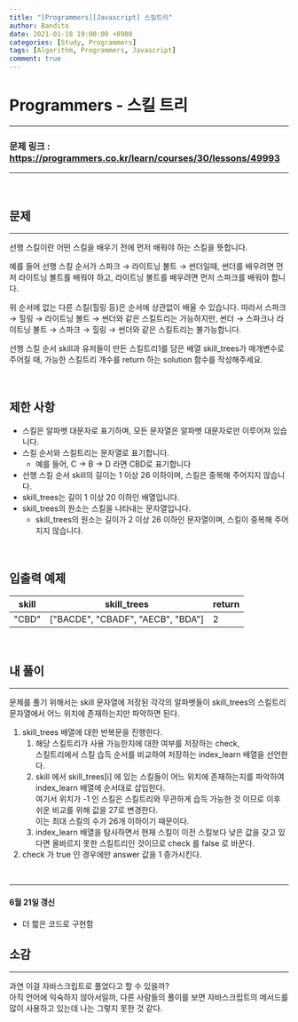```yaml
---
title: "[Programmers][Javascript] 스킬트리"
author: Bandito
date: 2021-01-18 19:00:00 +0900
categories: [Study, Programmers]
tags: [Algorithm, Programmers, Javascript]
comment: true
---
```

 
# Programmers - 스킬 트리
***
### 문제 링크 : <https://programmers.co.kr/learn/courses/30/lessons/49993>

***

<br/>

## 문제
***
선행 스킬이란 어떤 스킬을 배우기 전에 먼저 배워야 하는 스킬을 뜻합니다.

예를 들어 선행 스킬 순서가 스파크 → 라이트닝 볼트 → 썬더일때, 썬더를 배우려면 먼저 라이트닝 볼트를 배워야 하고, 라이트닝 볼트를 배우려면 먼저 스파크를 배워야 합니다.

위 순서에 없는 다른 스킬(힐링 등)은 순서에 상관없이 배울 수 있습니다. 따라서 스파크 → 힐링 → 라이트닝 볼트 → 썬더와 같은 스킬트리는 가능하지만, 썬더 → 스파크나 라이트닝 볼트 → 스파크 → 힐링 → 썬더와 같은 스킬트리는 불가능합니다.

선행 스킬 순서 skill과 유저들이 만든 스킬트리1를 담은 배열 skill_trees가 매개변수로 주어질 때, 가능한 스킬트리 개수를 return 하는 solution 함수를 작성해주세요.


<br/>

## 제한 사항

+ 스킬은 알파벳 대문자로 표기하며, 모든 문자열은 알파벳 대문자로만 이루어져 있습니다.
+ 스킬 순서와 스킬트리는 문자열로 표기합니다.
    - 예를 들어, C → B → D 라면 CBD로 표기합니다
+ 선행 스킬 순서 skill의 길이는 1 이상 26 이하이며, 스킬은 중복해 주어지지 않습니다.
+ skill_trees는 길이 1 이상 20 이하인 배열입니다.
+ skill_trees의 원소는 스킬을 나타내는 문자열입니다.
    - skill_trees의 원소는 길이가 2 이상 26 이하인 문자열이며, 스킬이 중복해 주어지지 않습니다.


<br/>

## 입출력 예제

|skill|skill_trees|return|
|----|----|----|
|"CBD"|["BACDE", "CBADF", "AECB", "BDA"]|2|


<br/>

## 내 풀이
***

문제를 풀기 위해서는 skill 문자열에 저장된 각각의 알파벳들이 skill_trees의 스킬트리 문자열에서 어느 위치에 존재하는지만 파악하면 된다.

1. skill_trees 배열에 대한 반복문을 진행한다.
    1. 해당 스킬트리가 사용 가능한지에 대한 여부를 저장하는 check,   
    스킬트리에서 스킬 습득 순서를 비교하여 저장하는 index_learn 배열을 선언한다.
    2. skill 에서 skill_trees[i] 에 있는 스킬들이 어느 위치에 존재하는지를 파악하여 index_learn 배열에 순서대로 삽입한다.   
    여기서 위치가 -1 인 스킬은 스킬트리와 무관하게 습득 가능한 것 이므로 이후 쉬운 비교를 위해 값을 27로 변경한다.    
    이는 최대 스킬의 수가 26개 이하이기 때문이다.
    3. index_learn 배열을 탐사하면서 현재 스킬이 이전 스킬보다 낮은 값을 갖고 있다면 올바르지 못한 스킬트리인 것이므로 check 를 false 로 바꾼다.
2. check 가 true 인 경우에만 answer 값을 1 증가시킨다.


<script src="https://gist.github.com/Suppplier/a7b8637cc6a44fa23c51fddc7f5ef77e.js"></script>

<br/>

***

#### 6월 21일 갱신

<script src="https://gist.github.com/Suppplier/6411216980e978ac68d7484f91dfb62d.js"></script>

+ 더 짧은 코드로 구현함

## 소감
***

과연 이걸 자바스크립트로 풀었다고 할 수 있을까?      
아직 언어에 익숙하지 않아서일까, 다른 사람들의 풀이를 보면 자바스크립트의 메서드를 많이 사용하고 있는데 나는 그렇지 못한 것 같다. 